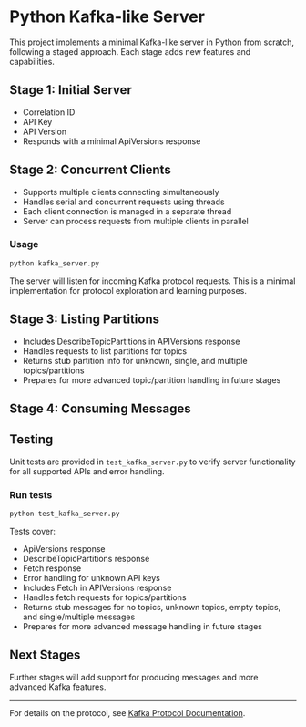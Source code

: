 # Python Kafka-like Server

This project implements a minimal Kafka-like server in Python from scratch, following a staged approach. Each stage adds new features and capabilities.

## Stage 1: Initial Server
  - Correlation ID
  - API Key
  - API Version
  - Responds with a minimal ApiVersions response

## Stage 2: Concurrent Clients
 - Supports multiple clients connecting simultaneously
 - Handles serial and concurrent requests using threads
 - Each client connection is managed in a separate thread
 - Server can process requests from multiple clients in parallel
### Usage

```bash
python kafka_server.py
```

The server will listen for incoming Kafka protocol requests. This is a minimal implementation for protocol exploration and learning purposes.


## Stage 3: Listing Partitions
 - Includes DescribeTopicPartitions in APIVersions response
 - Handles requests to list partitions for topics
 - Returns stub partition info for unknown, single, and multiple topics/partitions
 - Prepares for more advanced topic/partition handling in future stages


## Stage 4: Consuming Messages
## Testing

Unit tests are provided in `test_kafka_server.py` to verify server functionality for all supported APIs and error handling.

### Run tests

```bash
python test_kafka_server.py
```

Tests cover:
- ApiVersions response
- DescribeTopicPartitions response
- Fetch response
- Error handling for unknown API keys
 - Includes Fetch in APIVersions response
 - Handles fetch requests for topics/partitions
 - Returns stub messages for no topics, unknown topics, empty topics, and single/multiple messages
 - Prepares for more advanced message handling in future stages

## Next Stages
Further stages will add support for producing messages and more advanced Kafka features.

---

For details on the protocol, see [Kafka Protocol Documentation](https://kafka.apache.org/protocol.html).
